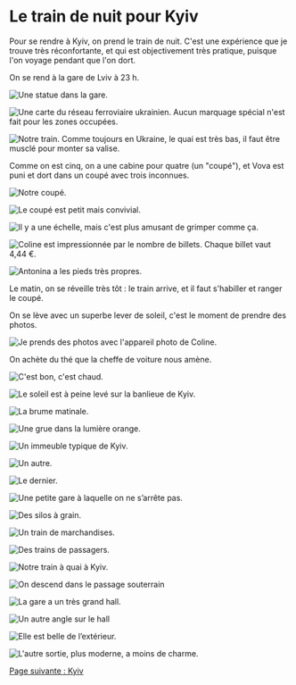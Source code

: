# Le train de nuit pour Kyiv

Pour se rendre à Kyiv, on prend le train de nuit. C'est une expérience que je
trouve très réconfortante, et qui est objectivement très pratique, puisque l'on
voyage pendant que l'on dort.

On se rend à la gare de Lviv à 23&nbsp;h.

![Une statue dans la gare.](images/trajet_lviv_kyiv/gare_de_lviv.jpg)

![Une carte du réseau ferroviaire ukrainien. Aucun marquage spécial n'est fait pour les zones occupées.](images/trajet_lviv_kyiv/carte_ukraine.jpg)

![Notre train. Comme toujours en Ukraine, le quai est très bas, il faut être musclé pour monter sa valise.](images/trajet_lviv_kyiv/train_depart.jpg)

Comme on est cinq, on a une cabine pour quatre (un "coupé"), et Vova est puni et
dort dans un coupé avec trois inconnues.

![Notre coupé.](images/trajet_lviv_kyiv/le_coupe.jpg)

![Le coupé est petit mais convivial.](images/trajet_lviv_kyiv/vue_d_en_haut.jpg)

![Il y a une échelle, mais c'est plus amusant de grimper comme ça.](images/trajet_lviv_kyiv/coline_grimpe.jpg)

![Coline est impressionnée par le nombre de billets. Chaque billet vaut 4,44&nbsp;€.](images/trajet_lviv_kyiv/coline_billets.jpg)

![Antonina a les pieds très propres.](images/trajet_lviv_kyiv/coupe_orteils.jpg)

Le matin, on se réveille très tôt : le train arrive, et il faut s'habiller
et ranger le coupé.

On se lève avec un superbe lever de soleil, c'est le moment de prendre des
photos.

![Je prends des photos avec l'appareil photo de Coline.](images/trajet_lviv_kyiv/emile_photographe.jpg)

On achète du thé que la cheffe de voiture nous amène.

![C'est bon, c'est chaud.](images/trajet_lviv_kyiv/the.jpg)

![Le soleil est à peine levé sur la banlieue de Kyiv.](images/trajet_lviv_kyiv/banlieue_tot.jpg)

![La brume matinale.](images/trajet_lviv_kyiv/brume_matinale.jpg)

![Une grue dans la lumière orange.](images/trajet_lviv_kyiv/grue.jpg)

![Un immeuble typique de Kyiv.](images/trajet_lviv_kyiv/immeuble_1.jpg)

![Un autre.](images/trajet_lviv_kyiv/immeuble_2.jpg)

![Le dernier.](images/trajet_lviv_kyiv/immeuble_3.jpg)

![Une petite gare à laquelle on ne s’arrête pas.](images/trajet_lviv_kyiv/petite_gare.jpg)

![Des silos à grain.](images/trajet_lviv_kyiv/silos.jpg)

![Un train de marchandises.](images/trajet_lviv_kyiv/train_marchandises.jpg)

![Des trains de passagers.](images/trajet_lviv_kyiv/trains_arret.jpg)

![Notre train à quai à Kyiv.](images/trajet_lviv_kyiv/train.jpg)

![On descend dans le passage souterrain](images/trajet_lviv_kyiv/gare_souterain.jpg)

![La gare a un très grand hall.](images/trajet_lviv_kyiv/gare_kyiv_interieur.jpg)

![Un autre angle sur le hall](images/trajet_lviv_kyiv/gare_kyiv_interieur_2.jpg)

![Elle est belle de l’extérieur.](images/trajet_lviv_kyiv/gare_kyiv_exterieur.jpg)

![L'autre sortie, plus moderne, a moins de charme.](images/trajet_lviv_kyiv/gare_kyiv_moderne.jpg)

[Page suivante : Kyiv](kyiv_1.md)
